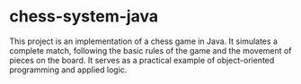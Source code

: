 # chess-system-java
This project is an implementation of a chess game in Java. It simulates a complete match, following the basic rules of the game and the movement of pieces on the board. It serves as a practical example of object-oriented programming and applied logic.
